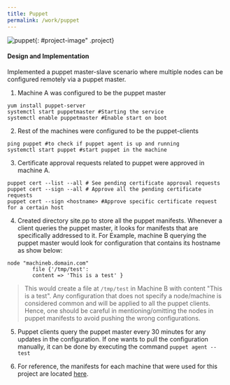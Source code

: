 ```yaml
---
title: Puppet
permalink: /work/puppet
---
```

![puppet](project-img/puppet.png){: #project-image" .project}

#### Design and Implementation
Implemented a puppet master-slave scenario where multiple nodes can be configured remotely via a puppet master.

1. Machine A was configured to be the puppet master
```shell
yum install puppet-server
systemctl start puppetmaster #Starting the service
systemctl enable puppetmaster #Enable start on boot
```
2. Rest of the machines were configured to be the puppet-clients
```shell
ping puppet #to check if puppet agent is up and running
systemctl start puppet #start puppet in the machine
```

3. Certificate approval requests related to puppet were approved in machine A.
```shell
puppet cert --list --all # See pending certificate approval requests
puppet cert --sign --all # Approve all the pending certificate requests
puppet cert --sign <hostname> #Approve specific certificate request for a certain host
``` 

4. Created directory site.pp to store all the puppet manifests. Whenever a client queries the puppet master, it looks for manifests that are specifically addressed to it. For Example, machine B querying the puppet master would look for configuration that contains its hostname as show below:
```puppet
node "machineb.domain.com"
        file {'/tmp/test':
        content => 'This is a test' }
``` 
> This would create a file at `/tmp/test` in Machine B with content "This is a test".
> Any configuration that does not specify a node/machine is considered common and will be applied to all the puppet clients. Hence, one should be careful in mentioning/omitting the nodes in puppet manifests to avoid pushing the wrong configurations. 

5. Puppet clients query the puppet master every 30 minutes for any updates in the configuration. If one wants to pull the configuration manually, it can be done by executing the command `puppet agent --test`

6. For reference, the manifests for each machine that were used for this project are located [here][puppet-repo].

[puppet-repo]:https://github.com/moizhussain92/linux